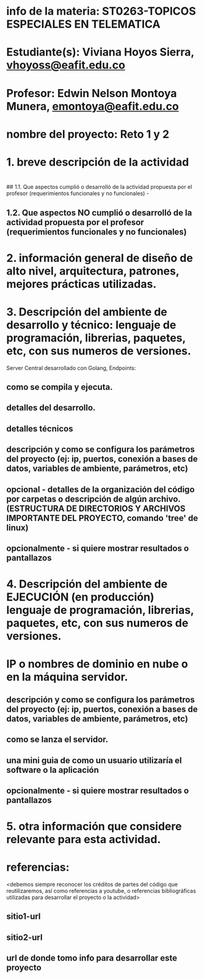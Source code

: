 # info de la materia: ST0263-TOPICOS ESPECIALES EN TELEMATICA

# Estudiante(s): Viviana Hoyos Sierra, vhoyoss@eafit.edu.co

# Profesor: Edwin Nelson Montoya Munera, emontoya@eafit.edu.co


# nombre del proyecto: Reto 1 y 2
#
# 1. breve descripción de la actividad
#
<texto descriptivo>
## 1.1. Que aspectos cumplió o desarrolló de la actividad propuesta por el profesor (requerimientos funcionales y no funcionales) -

## 1.2. Que aspectos NO cumplió o desarrolló de la actividad propuesta por el profesor (requerimientos funcionales y no funcionales) 

# 2. información general de diseño de alto nivel, arquitectura, patrones, mejores prácticas utilizadas.

# 3. Descripción del ambiente de desarrollo y técnico: lenguaje de programación, librerias, paquetes, etc, con sus numeros de versiones.
Server Central desarrollado con Golang, Endpoints:

## como se compila y ejecuta.
## detalles del desarrollo.
## detalles técnicos
## descripción y como se configura los parámetros del proyecto (ej: ip, puertos, conexión a bases de datos, variables de ambiente, parámetros, etc)
## opcional - detalles de la organización del código por carpetas o descripción de algún archivo. (ESTRUCTURA DE DIRECTORIOS Y ARCHIVOS IMPORTANTE DEL PROYECTO, comando 'tree' de linux)
## 
## opcionalmente - si quiere mostrar resultados o pantallazos 

# 4. Descripción del ambiente de EJECUCIÓN (en producción) lenguaje de programación, librerias, paquetes, etc, con sus numeros de versiones.

# IP o nombres de dominio en nube o en la máquina servidor.

## descripción y como se configura los parámetros del proyecto (ej: ip, puertos, conexión a bases de datos, variables de ambiente, parámetros, etc)

## como se lanza el servidor.

## una mini guia de como un usuario utilizaría el software o la aplicación

## opcionalmente - si quiere mostrar resultados o pantallazos 

# 5. otra información que considere relevante para esta actividad.

# referencias:
<debemos siempre reconocer los créditos de partes del código que reutilizaremos, así como referencias a youtube, o referencias bibliográficas utilizadas para desarrollar el proyecto o la actividad>
## sitio1-url 
## sitio2-url
## url de donde tomo info para desarrollar este proyecto
